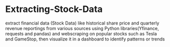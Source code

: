# Extracting-Stock-Data
extract financial data (Stock Data) like historical share price and quarterly revenue reportings from various sources using Python libraries(Yfinance, requests and pandas) and webscraping on popular stocks  such as Tesla and GameStop, then visualize it in a dashboard to identify patterns or trends
